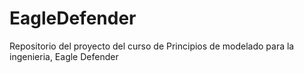 # EagleDefender
Repositorio del proyecto del curso de Principios de modelado para la ingenieria, Eagle Defender
